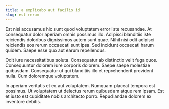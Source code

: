 ```yaml
---
title: a explicabo aut facilis id
slug: est rerum
---
```


Est nisi accusamus hic sunt quod voluptatem error iste recusandae. At consequatur dolor aperiam omnis possimus illo. Adipisci blanditiis iste reiciendis doloribus dignissimos autem sunt quae. Nihil nisi odit adipisci reiciendis eos rerum occaecati sunt ipsa. Sed incidunt occaecati harum quidem. Saepe esse quo aut earum repellendus.

Odit iure necessitatibus soluta. Consequatur ab distinctio velit fuga quos. Consequuntur dolorem iure corporis dolorem. Saepe saepe molestiae quibusdam. Consequatur ut qui blanditiis illo et reprehenderit provident nulla. Cum doloremque voluptatem.

In aperiam veritatis et ex aut voluptatem. Numquam placeat tempora est possimus. Ut voluptatem ut delectus rerum quibusdam atque rem ipsam. Est et iusto est cupiditate nobis architecto porro. Repudiandae dolorem ex inventore debitis.
